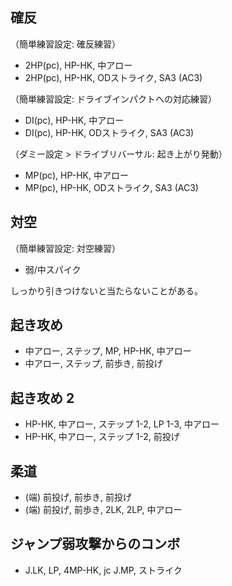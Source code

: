 ## 確反

（簡単練習設定: 確反練習）

- 2HP(pc), HP-HK, 中アロー
- 2HP(pc), HP-HK, ODストライク, SA3 (AC3)

（簡単練習設定: ドライブインパクトへの対応練習）

- DI(pc), HP-HK, 中アロー
- DI(pc), HP-HK, ODストライク, SA3 (AC3)

（ダミー設定 > ドライブリバーサル: 起き上がり発動）

- MP(pc), HP-HK, 中アロー
- MP(pc), HP-HK, ODストライク, SA3 (AC3)

## 対空

（簡単練習設定: 対空練習）

- 弱/中スパイク

しっかり引きつけないと当たらないことがある。

## 起き攻め

- 中アロー, ステップ, MP, HP-HK, 中アロー
- 中アロー, ステップ, 前歩き, 前投げ

## 起き攻め 2

- HP-HK, 中アロー, ステップ 1-2, LP 1-3, 中アロー
- HP-HK, 中アロー, ステップ 1-2, 前投げ

## 柔道

- (端) 前投げ, 前歩き, 前投げ
- (端) 前投げ, 前歩き, 2LK, 2LP, 中アロー

## ジャンプ弱攻撃からのコンボ

- J.LK, LP, 4MP-HK, jc J.MP, ストライク
